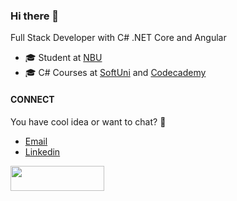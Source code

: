 ### Hi there 👋

Full Stack Developer with C# .NET Core and Angular

- 🎓 Student at [NBU](https://nbu.bg/)
- 🎓 C# Courses at [SoftUni](https://softuni.bg/) and [Codecademy](https://www.codecademy.com/)

#### CONNECT
You have cool idea or want to chat? 🔽
- [Email](mailto:nikola.dionisiev@gmail.com)
- [Linkedin](https://www.linkedin.com/in/nikola-zahariev-69974713b/)

<img width="150" height="40" src="https://visitor-badge.glitch.me/badge?page_id=viewless">
